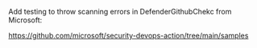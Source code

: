 Add testing to throw scanning errors in DefenderGithubChekc from Microsoft: 

https://github.com/microsoft/security-devops-action/tree/main/samples
